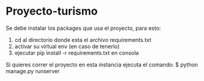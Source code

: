 # Proyecto-turismo

Se debe instalar los packages que usa el proyecto, para esto:
1. cd al directorio donde esta el archivo requirements.txt
2. activar su virtual env (en caso de tenerlo)
3. ejecutar pip install -r requirements.txt en consola

Si quieres correr el proyecto en esta instancia ejecuta el comando:
$ python manage.py runserver
